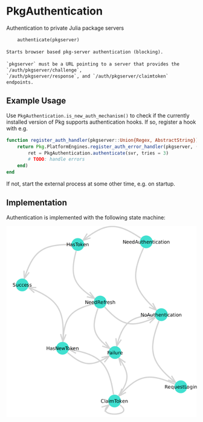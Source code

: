 # PkgAuthentication

Authentication to private Julia package servers

```
    authenticate(pkgserver)

Starts browser based pkg-server authentication (blocking).

`pkgserver` must be a URL pointing to a server that provides the `/auth/pkgserver/challenge`,
`/auth/pkgserver/response`, and `/auth/pkgserver/claimtoken` endpoints.
```

## Example Usage

Use `PkgAuthentication.is_new_auth_mechanism()` to check if the currently installed
version of Pkg supports authentication hooks. If so, register a hook with e.g.
``````julia
function register_auth_handler(pkgserver::Union{Regex, AbstractString})
    return Pkg.PlatformEngines.register_auth_error_handler(pkgserver, (url, svr, err) -> begin
        ret = PkgAuthentication.authenticate(svr, tries = 3)
        # TODO: handle errors
    end)
end
``````

If not, start the external process at some other time, e.g. on startup.

## Implementation

Authentication is implemented with the following state machine:

![structure](structure.png)
